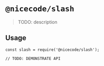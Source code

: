 # `@nicecode/slash`

> TODO: description

## Usage

```
const slash = require('@nicecode/slash');

// TODO: DEMONSTRATE API
```

